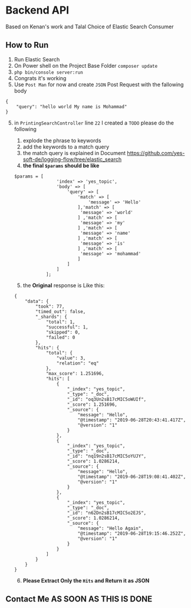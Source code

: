 # Backend API

Based on Kenan's work and Talal Choice of Elastic Search Consumer 



## How to Run

1. Run Elastic Search
2. On Power shell on the Project Base Folder `composer update`
3. `php bin/console server:run`
4. Congrats it's working 
5. Use `Post Man` for now  and create `JSON` Post Request with the fallowing body

```
{
	"query": "hello world My name is Mohammad"
}
```

5. in `PrintingSearchController` line `22` I created a `TODO` please do the following 

   1. explode the phrase to keywords
   2. add the keywords to a match query
   3. the match query is explained in Document https://github.com/yes-soft-de/logging-flow/tree/elastic_search
   4. <b>the final `$params` should be like </b>

   ```
   $params = [
                   'index' => 'yes_topic',
                   'body' => [
                       'query' => [
                           'match' => [
                               'message' => 'Hello'
                           ],'match' => [
                           	'message' => 'world'
                           ] ,'match' => [
                           	'message' => 'my'
                           ] ,'match' => [
                           	'message' => 'name'
                           ] ,'match' => [
                           	'message' => 'is'
                           ] ,'match' => [
                           	'message' => 'mohammad'
                           ] 
                       ]
                   ]
               ];
   ```

   5. the <b>Original</b> response is Like this:

   ```
   {
       "data": {
           "took": 77,
           "timed_out": false,
           "_shards": {
               "total": 1,
               "successful": 1,
               "skipped": 0,
               "failed": 0
           },
           "hits": {
               "total": {
                   "value": 3,
                   "relation": "eq"
               },
               "max_score": 1.251696,
               "hits": [
                   {
                       "_index": "yes_topic",
                       "_type": "_doc",
                       "_id": "oq3Un2sB17cMIC5oWUIf",
                       "_score": 1.251696,
                       "_source": {
                           "message": "Hello",
                           "@timestamp": "2019-06-28T20:43:41.417Z",
                           "@version": "1"
                       }
                   },
                   {
                       "_index": "yes_topic",
                       "_type": "_doc",
                       "_id": "nq19n2sB17cMIC5oYUJY",
                       "_score": 1.0286214,
                       "_source": {
                           "message": "Hello",
                           "@timestamp": "2019-06-28T19:08:41.402Z",
                           "@version": "1"
                       }
                   },
                   {
                       "_index": "yes_topic",
                       "_type": "_doc",
                       "_id": "n62Dn2sB17cMIC5o2EJS",
                       "_score": 1.0286214,
                       "_source": {
                           "message": "Hello Again",
                           "@timestamp": "2019-06-28T19:15:46.252Z",
                           "@version": "1"
                       }
                   }
               ]
           }
       }
   }
   ```

   6. <b>Please Extract Only the `Hits` and Return it as JSON</b>
   
## Contact Me AS SOON AS THIS IS DONE